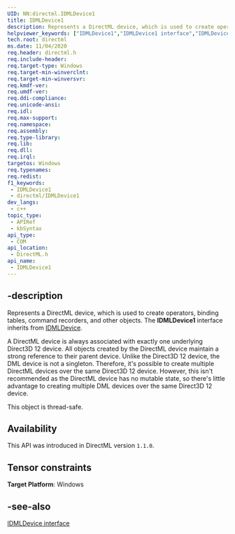 ```yaml
---
UID: NN:directml.IDMLDevice1
title: IDMLDevice1
description: Represents a DirectML device, which is used to create operators, binding tables, command recorders, and other objects.
helpviewer_keywords: ["IDMLDevice1","IDMLDevice1 interface","IDMLDevice1 interface","described","direct3d12.idmldevice1","directml/IDMLDevice1"]
tech.root: directml
ms.date: 11/04/2020
req.header: directml.h
req.include-header: 
req.target-type: Windows
req.target-min-winverclnt: 
req.target-min-winversvr: 
req.kmdf-ver: 
req.umdf-ver: 
req.ddi-compliance: 
req.unicode-ansi: 
req.idl: 
req.max-support: 
req.namespace: 
req.assembly: 
req.type-library: 
req.lib: 
req.dll: 
req.irql: 
targetos: Windows
req.typenames: 
req.redist: 
f1_keywords:
 - IDMLDevice1
 - directml/IDMLDevice1
dev_langs:
 - c++
topic_type:
 - APIRef
 - kbSyntax
api_type:
 - COM
api_location:
 - DirectML.h
api_name:
 - IDMLDevice1
---
```


## -description

Represents a DirectML device, which is used to create operators, binding tables, command recorders, and other objects. The **IDMLDevice1** interface inherits from [IDMLDevice](/windows/win32/api/directml/nn-directml-idmldevice).

A DirectML device is always associated with exactly one underlying Direct3D 12 device. All objects created by the DirectML device maintain a strong reference to their parent device. Unlike the Direct3D 12 device, the DML device is not a singleton. Therefore, it's possible to create multiple DirectML devices over the same Direct3D 12 device. However, this isn't recommended as the DirectML device has no mutable state, so there's little advantage to creating multiple DML devices over the same Direct3D 12 device.

This object is thread-safe.

## Availability
This API was introduced in DirectML version `1.1.0`.

## Tensor constraints
**Target Platform**: Windows

## -see-also
[IDMLDevice interface](/windows/win32/api/directml/nn-directml-idmldevice)
